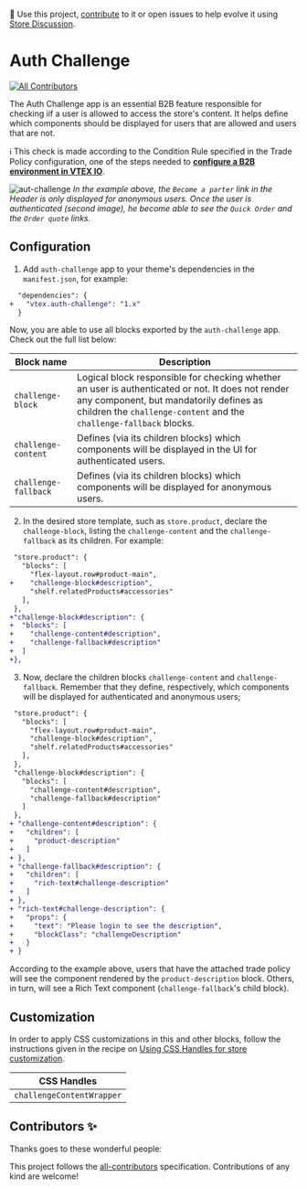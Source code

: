 📢 Use this project, [contribute](https://github.com/vtex-apps/auth-challenge) to it or open issues to help evolve it using [Store Discussion](https://github.com/vtex-apps/store-discussion).

# Auth Challenge

<!-- DOCS-IGNORE:start -->
<!-- ALL-CONTRIBUTORS-BADGE:START - Do not remove or modify this section -->
[![All Contributors](https://img.shields.io/badge/all_contributors-0-orange.svg?style=flat-square)](#contributors-)
<!-- ALL-CONTRIBUTORS-BADGE:END -->
<!-- DOCS-IGNORE:end -->

The Auth Challenge app is an essential B2B feature responsible for checking iif a user is allowed to access the store's content. It helps define which components should be displayed for users that are allowed and users that are not.

:information_source: This check is made according to the Condition Rule specified in the Trade Policy configuration, one of the steps needed to [**configure a B2B environment in VTEX IO**](https://vtex.io/docs/recipes/store/configuring-a-b2b-environment).

![aut-challenge](https://user-images.githubusercontent.com/52087100/85445025-50cc9600-b569-11ea-9db9-1a25f93b8109.png)
*In the example above, the `Become a parter` link in the Header is only displayed for anonymous users. Once the user is authenticated (second image), he become able to see the `Quick Order` and the `Order quote` links.*

## Configuration

1. Add `auth-challenge` app to your theme's dependencies in the `manifest.json`, for example:

```diff
  "dependencies": {
+   "vtex.auth-challenge": "1.x"
  }
```

Now, you are able to use all blocks exported by the `auth-challenge` app. Check out the full list below:

| Block name     | Description                                  |
| -------------- | ----------------------------------------------- |
| `challenge-block` |  Logical block responsible for checking whether an user is authenticated or not. It does not render any component, but mandatorily defines as children the `challenge-content` and the `challenge-fallback` blocks. |
| `challenge-content` | Defines (via its children blocks) which components will be displayed in the UI for authenticated users. | 
| `challenge-fallback` | Defines (via its children blocks) which components will be displayed for anonymous users. |

2. In the desired store template, such as `store.product`, declare the `challenge-block`, listing the `challenge-content` and the `challenge-fallback` as its children. For example:

```diff
 "store.product": {
   "blocks": [
     "flex-layout.row#product-main",
+    "challenge-block#description",
     "shelf.relatedProducts#accessories"
   ],
 },
+"challenge-block#description": {
+  "blocks": [
+    "challenge-content#description",
+    "challenge-fallback#description"
+  ]
+},
```

3. Now, declare the children blocks `challenge-content` and `challenge-fallback`. Remember that they define, respectively, which components will be displayed for authenticated and anonymous users;

```diff
 "store.product": {
   "blocks": [
     "flex-layout.row#product-main",
     "challenge-block#description",
     "shelf.relatedProducts#accessories"
   ],
 },
 "challenge-block#description": {
   "blocks": [
     "challenge-content#description",
     "challenge-fallback#description"
   ]
 },
+ "challenge-content#description": {
+   "children": [
+     "product-description"
+   ]
+ },
+ "challenge-fallback#description": {
+   "children": [
+     "rich-text#challenge-description"
+   ]
+ },
+ "rich-text#challenge-description": {
+   "props": {
+     "text": "Please login to see the description",
+     "blockClass": "challengeDescription"
+   }
+ }
```

According to the example above, users that have the attached trade policy will see the component rendered by the `product-description` block. Others, in turn, will see a Rich Text component  (`challenge-fallback`'s child block).

## Customization

In order to apply CSS customizations in this and other blocks, follow the instructions given in the recipe on [Using CSS Handles for store customization](https://vtex.io/docs/recipes/style/using-css-handles-for-store-customization).


| CSS Handles        |    
| ------------------------ | 
| `challengeContentWrapper`    | 


<!-- DOCS-IGNORE:start -->

## Contributors ✨

Thanks goes to these wonderful people:

<!-- ALL-CONTRIBUTORS-LIST:START - Do not remove or modify this section -->
<!-- prettier-ignore-start -->
<!-- markdownlint-disable -->
<!-- markdownlint-enable -->
<!-- prettier-ignore-end -->
<!-- ALL-CONTRIBUTORS-LIST:END -->

This project follows the [all-contributors](https://github.com/all-contributors/all-contributors) specification. Contributions of any kind are welcome!

<!-- DOCS-IGNORE:end -->

